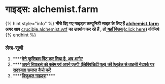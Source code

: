 # गाइड्स: alchemist.farm

{% hint style="info" %}
**नीचे दिए गए गाइड्स कम्युनिटी साइट के लिए हैं**  [**alchemist.farm**](https://alchemist.farm/)  
**अगर आप** [crucible.alchemist.wtf](https://crucible.alchemist.wtf/) **का उपयोग कर रहे हैं , तो**[ **यहाँ क्लिक**](../guides-crucible.alchemist.wtf/)**\(**[click here](../guides-crucible.alchemist.wtf/)**\) कीजिये** 
{% endhint %}

### **लेख-सूची**

1. \*\*\*\*[**मेने क्रूसिबल मिंट कर लिया है, अब आगे?**](i-minted-a-crucible-now-what.md)
2. \*\*\*\*[**अपने रिवार्ड्स को क्लेम एवं अपने एलपी \(लिक्विडिटी पूल\) की ऐलूडेल से ताइची नेटवर्क पर सदस्यता समाप्त कैसे करें**](how-to-claim-rewards-and-unsubscribe-your-lp-from-the-aludel-using-the-taichi-network.md)
3. \*\*\*\*[**विजुअल गाइड्स**](../visual-guides.md)\*\*\*\*

